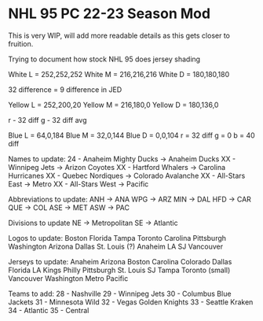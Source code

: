 # NHL 95 PC 22-23 Season Mod
This is very WIP, will add more readable details as this gets closer to fruition.

Trying to document how stock NHL 95 does jersey shading


White L = 252,252,252
White M = 216,216,216
White D = 180,180,180

32 difference = 9 difference in JED

Yellow L = 252,200,20
Yellow M = 216,180,0
Yellow D = 180,136,0

r - 32 diff
g - 32 diff avg

Blue L = 64,0,184
Blue M = 32,0,144
Blue D = 0,0,104
r = 32 diff
g = 0
b = 40 diff

Names to update:
24 - Anaheim Mighty Ducks -> Anaheim Ducks
XX - Winnipeg Jets -> Arizon Coyotes
XX - Hartford Whalers -> Carolina Hurricanes
XX - Quebec Nordiques -> Colorado Avalanche
XX - All-Stars East -> Metro
XX - All-Stars West -> Pacific

Abbreviations to update:
ANH -> ANA
WPG -> ARZ
MIN -> DAL
HFD -> CAR
QUE -> COL
ASE -> MET
ASW -> PAC

Divisions to update
NE -> Metropolitan
SE -> Atlantic

Logos to update:
Boston
Florida
Tampa
Toronto
Carolina
Pittsburgh
Washington
Arizona
Dallas
St. Louis (?)
Anaheim
LA
SJ
Vancouver

Jerseys to update:
Anaheim
Arizona
Boston
Carolina
Colorado
Dallas
Florida
LA Kings
Philly
Pittsburgh
St. Louis
SJ
Tampa
Toronto (small)
Vancouver
Washington
Metro
Pacific

Teams to add:
28 - Nashville
29 - Winnipeg Jets
30 - Columbus Blue Jackets
31 - Minnesota Wild
32 - Vegas Golden Knights
33 - Seattle Kraken
34 - Atlantic
35 - Central